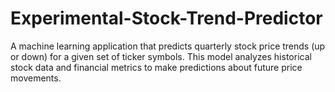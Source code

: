 # Experimental-Stock-Trend-Predictor
A machine learning application that predicts quarterly stock price trends (up or down) for a given set of ticker symbols. This model analyzes historical stock data and financial metrics to make predictions about future price movements.
